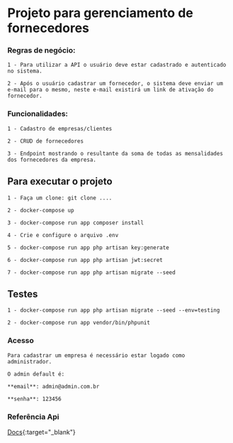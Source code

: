 # Projeto para gerenciamento de fornecedores

### Regras de negócio:

    1 - Para utilizar a API o usuário deve estar cadastrado e autenticado no sistema.

    2 - Após o usuário cadastrar um fornecedor, o sistema deve enviar um e-mail para o mesmo, neste e-mail existirá um link de ativação do fornecedor.


### Funcionalidades:

    1 - Cadastro de empresas/clientes

    2 - CRUD de fornecedores

    3 - Endpoint mostrando o resultante da soma de todas as mensalidades dos fornecedores da empresa.


## Para executar o projeto

    1 - Faça um clone: git clone ....

    2 - docker-compose up

    3 - docker-compose run app composer install

    4 - Crie e configure o arquivo .env

    5 - docker-compose run app php artisan key:generate

    6 - docker-compose run app php artisan jwt:secret

    7 - docker-compose run app php artisan migrate --seed


## Testes

    1 - docker-compose run app php artisan migrate --seed --env=testing
    
    2 - docker-compose run app vendor/bin/phpunit


### Acesso

    Para cadastrar um empresa é necessário estar logado como administrador.

    O admin default é:

    **email**: admin@admin.com.br

    **senha**: 123456



### Referência Api

[Docs](https://documenter.getpostman.com/view/2449719/RznJnwcy){:target="_blank"}